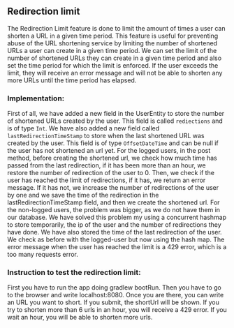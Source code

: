 ## Redirection limit
The Redirection Limit feature is done to limit the amount of times a user can shorten a URL in a given time period. This feature is useful for preventing abuse of the URL shortening service by limiting the number of shortened URLs a user can create in a given time period. We can set the limit of the number of shortened URLs they can create in a given time period and also set the time period for which the limit is enforced. If the user exceeds the limit, they will receive an error message and will not be able to shorten any more URLs until the time period has elapsed.

### Implementation:
First of all, we have added a new field in the UserEntity to store the number of shortened URLs created by the user. This field is called `rediections` and is of type `Int`. We have also added a new field called `lastRedirectionTimeStamp` to store when the last shortened URL was created by the user. This field is of type `OffsetDateTime` and can be null if the user has not shortened an url yet.
For the logged users, in the post method, before creating the shortened url, we check how much time has passed from the last redirection, if it has been more than an hour, we restore the number of redirection of the user to 0. Then, we check if the user has reached the limit of redirections, if it has, we return an error message. If it has not, we increase the number of redirections of the user by one and we save the time of the redirection in the lastRedirectionTimeStamp field, and then we create the shortened url.
For the non-logged users, the problem was bigger, as we do not have them in our database. We have solved this problem my using a concurrent hashmap to store temporarily, the ip of the user and the number of redirections they have done. We have also stored the time of the last redirection of the user. We check as before with the logged-user but now using the hash map. 
The error message when the user has reached the limit is a 429 error, which is a too many requests error.

### Instruction to test the redirection limit:
First you have to run the app doing gradlew bootRun. Then you have to go to the browser and write localhost:8080. Once you are there, you can write an URL you want to short. If you submit, the shortUrl will be shown. If you try to shorten more than 6 urls in an hour, you will receive a 429 error. If you wait an hour, you will be able to shorten more urls.